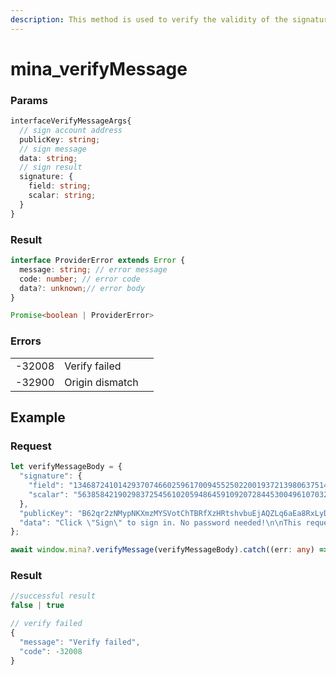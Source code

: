 ```yaml
---
description: This method is used to verify the validity of the signature info.
---
```


# mina\_verifyMessage

### Params

```typescript
interfaceVerifyMessageArgs{
  // sign account address
  publicKey: string;
  // sign message
  data: string;
  // sign result
  signature: {
    field: string;
    scalar: string;
  }
}
```

### Result

```typescript
interface ProviderError extends Error {
  message: string; // error message
  code: number; // error code 
  data?: unknown;// error body 
}

Promise<boolean | ProviderError>
```

### Errors

|        |                 |   |
| ------ | --------------- | - |
| -32008 | Verify failed   |   |
| -32900 | Origin dismatch |   |

## Example

### Request

```typescript
let verifyMessageBody = {
  "signature": {
    "field": "13468724101429370746602596170094552502200193721398063751467629418902449650534",
    "scalar": "5638584219029837254561020594864591092072844530049610703222272818700774330907"
  },
  "publicKey": "B62qr2zNMypNKXmzMYSVotChTBRfXzHRtshvbuEjAQZLq6aEa8RxLyD",
  "data": "Click \"Sign\" to sign in. No password needed!\n\nThis request will not trigger a blockchain transaction or cost any gas fees.\n\nI accept the Auro Test zKApp Terms of Service: http://localhost:3000/\n\naddress: \niat: 1699294808439"
};

await window.mina?.verifyMessage(verifyMessageBody).catch((err: any) => err);

```

### Result

```typescript
//successful result
false | true

// verify failed
{
  "message": "Verify failed",
  "code": -32008
}
```
